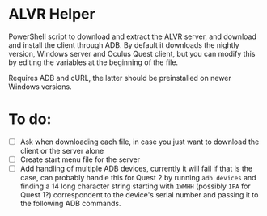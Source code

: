 # ALVR Helper
PowerShell script to download and extract the ALVR server, and download and install the client through ADB. By default it downloads the nightly version, Windows server and Oculus Quest client, but you can modify this by editing the variables at the beginning of the file.

Requires ADB and cURL, the latter should be preinstalled on newer Windows versions.

# To do:
- [ ] Ask when downloading each file, in case you just want to download the client or the server alone  
- [ ] Create start menu file for the server
- [ ] Add handling of multiple ADB devices, currently it will fail if that is the case, can probably handle this for Quest 2 by running `adb devices` and finding a 14 long character string starting with `1WMHH` (possibly `1PA` for Quest 1?) correspondent to the device's serial number and passing it to the following ADB commands.

